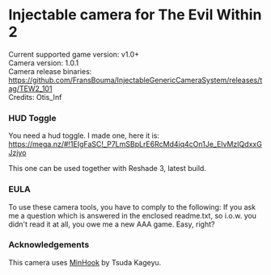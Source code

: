 Injectable camera for The Evil Within 2
============================

Current supported game version: v1.0+  
Camera version: 1.0.1  
Camera release binaries: https://github.com/FransBouma/InjectableGenericCameraSystem/releases/tag/TEW2_101  
Credits: Otis_Inf


### HUD Toggle
You need a hud toggle. I made one, here it is:
https://mega.nz/#!1EIgFaSC!_P7LmSBpLrE6RcMd4iq4cOn1Je_ElvMzIQdxxGJzjyo

This one can be used together with Reshade 3, latest build.

### EULA
To use these camera tools, you have to comply to the following:
If you ask me a question which is answered in the enclosed readme.txt, so i.o.w. you didn't read it at all, 
you owe me a new AAA game. Easy, right? 

### Acknowledgements
This camera uses [MinHook](https://github.com/TsudaKageyu/minhook) by Tsuda Kageyu.
